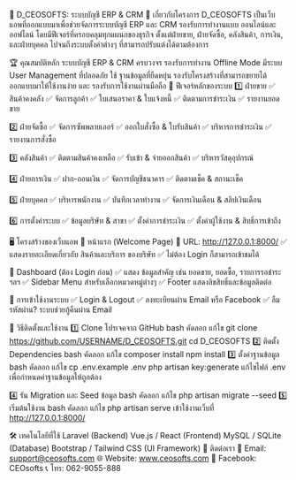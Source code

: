 📌 D_CEOSOFTS: ระบบบัญชี ERP & CRM
🎯 เกี่ยวกับโครงการ
D_CEOSOFTS เป็นเว็บแอพที่ออกแบบมาเพื่อช่วยจัดการระบบบัญชี ERP และ CRM รองรับการทำงานแบบ ออนไลน์และออฟไลน์ โดยมีฟีเจอร์ที่ครอบคลุมทุกแผนกของธุรกิจ ตั้งแต่ฝ่ายขาย, ฝ่ายจัดซื้อ, คลังสินค้า, การเงิน, และฝ่ายบุคคล ไปจนถึงระบบตั้งค่าต่างๆ ที่สามารถปรับแต่งได้ตามต้องการ

🏆 คุณสมบัติหลัก
ระบบบัญชี ERP & CRM ครบวงจร
รองรับการทำงาน Offline Mode
มีระบบ User Management ที่ปลอดภัย
ใช้ ฐานข้อมูลที่ยืดหยุ่น รองรับโครงสร้างที่สามารถขยายได้
ออกแบบมาให้ใช้งานง่าย และ รองรับการใช้งานผ่านมือถือ
📌 ฟีเจอร์หลักของระบบ
1️⃣ ฝ่ายขาย
✅ สินค้าคงคลัง
✅ จัดการลูกค้า
✅ ใบเสนอราคา & ใบแจ้งหนี้
✅ ติดตามการชำระเงิน
✅ รายงานยอดขาย

2️⃣ ฝ่ายจัดซื้อ
✅ จัดการซัพพลายเออร์
✅ ออกใบสั่งซื้อ & ใบรับสินค้า
✅ บริหารการชำระเงิน
✅ รายงานการสั่งซื้อ

3️⃣ คลังสินค้า
✅ ติดตามสินค้าคงเหลือ
✅ รับเข้า & จ่ายออกสินค้า
✅ บริหารวัสดุอุปกรณ์

4️⃣ ฝ่ายการเงิน
✅ ฝาก-ถอนเงิน
✅ จัดการบัญชีธนาคาร
✅ ติดตามเช็ค & สถานะเช็ค

5️⃣ ฝ่ายบุคคล
✅ บริหารพนักงาน
✅ บันทึกเวลาทำงาน
✅ จัดการเงินเดือน & สลิปเงินเดือน

6️⃣ การตั้งค่าระบบ
✅ ข้อมูลบริษัท & สาขา
✅ ตั้งค่าการชำระเงิน
✅ ตั้งค่าผู้ใช้งาน & สิทธิ์การเข้าถึง

🖥 โครงสร้างของเว็บแอพ
🔹 หน้าแรก (Welcome Page)
📌 URL: http://127.0.0.1:8000/
✅ แสดงรายละเอียดเกี่ยวกับ สินค้าและบริการ ของบริษัท
✅ ไม่ต้อง Login ก็สามารถเข้าชมได้

🔹 Dashboard (ต้อง Login ก่อน)
✅ แสดง ข้อมูลสำคัญ เช่น ยอดขาย, ยอดซื้อ, รายการรอชำระ ฯลฯ
✅ Sidebar Menu สำหรับเลือกหมวดหมู่ต่างๆ
✅ Footer แสดงลิขสิทธิ์และข้อมูลติดต่อ

🔹 การเข้าใช้งานระบบ
✅ Login & Logout
✅ ลงทะเบียนผ่าน Email หรือ Facebook
✅ ลืมรหัสผ่าน? ระบบช่วยกู้คืนผ่าน Email

🚀 วิธีติดตั้งและใช้งาน
1️⃣ Clone โปรเจคจาก GitHub
bash
คัดลอก
แก้ไข
git clone https://github.com/USERNAME/D_CEOSOFTS.git
cd D_CEOSOFTS
2️⃣ ติดตั้ง Dependencies
bash
คัดลอก
แก้ไข
composer install
npm install
3️⃣ ตั้งค่าฐานข้อมูล
bash
คัดลอก
แก้ไข
cp .env.example .env
php artisan key:generate
แก้ไขไฟล์ .env เพื่อกำหนดค่าฐานข้อมูลให้ถูกต้อง

4️⃣ รัน Migration และ Seed ข้อมูล
bash
คัดลอก
แก้ไข
php artisan migrate --seed
5️⃣ เริ่มต้นใช้งาน
bash
คัดลอก
แก้ไข
php artisan serve
เข้าใช้งานเว็บที่ http://127.0.0.1:8000/

🛠 เทคโนโลยีที่ใช้
Laravel (Backend)
Vue.js / React (Frontend)
MySQL / SQLite (Database)
Bootstrap / Tailwind CSS (UI Framework)
📩 ติดต่อเรา
📧 Email: support@ceosofts.com
🌐 Website: www.ceosofts.com
📌 Facebook: CEOsofts
📞 โทร: 062-9055-888
